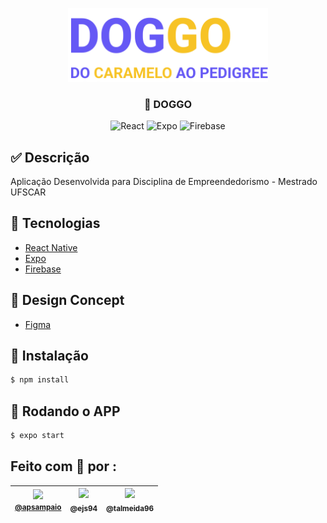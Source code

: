 <p align="center">
  <a target="blank"><img src="./src/assets/Title.svg" width="320" alt="Auth App" /></a>
</p>

<h3 align="center">
    🐶 DOGGO
</h3>

<p align="center">
    <img alt="React" src="https://img.shields.io/badge/-React Native-61DAFB?style=for-the-badge&logo=react&logoColor=black">
    <img alt="Expo" src="https://img.shields.io/badge/-Expo-000020?style=for-the-badge&logo=expo&logoColor=white">
    <img alt="Firebase" src="https://img.shields.io/badge/-Firebase-FFCA28?style=for-the-badge&logo=firebase&logoColor=black">
</p>

## ✅ Descrição

Aplicação Desenvolvida para Disciplina de Empreendedorismo - Mestrado UFSCAR

## 🚀 Tecnologias

- [React Native](https://reactnative.dev/)
- [Expo](https://docs.expo.dev/)
- [Firebase](https://firebase.google.com/?hl=pt-br)

## 🎨 Design Concept

- [Figma](https://www.figma.com/file/x4u2GOoUGQxGIkpCUa6XHK/DOGGO?node-id=0%3A1)

## 🔰 Instalação

```bash
$ npm install
```

## 🚀 Rodando o APP

```bash
$ expo start
```

## Feito com 💜 por :

| [<img src="https://avatars3.githubusercontent.com/u/51516616?s=115&v=4" width="115"><br><small>@apsampaio</small>](https://github.com/apsampaio) | [<img src="https://avatars0.githubusercontent.com/u/48920577?s=115&v=4"><br><sub>@ejs94</sub>](https://github.com/ejs94) | [<img src="https://avatars1.githubusercontent.com/u/65376494?s=115&v=4"><br><sub>@talmeida96</sub>](https://github.com/talmeida96) |
| :----------------------------------------------------------------------------------------------------------------------------------------------: | :----------------------------------------------------------------------------------------------------------------------: | :--------------------------------------------------------------------------------------------------------------------------------: |

